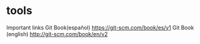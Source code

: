 # tools
 Important links
Git Book(español) https://git-scm.com/book/es/v1
Git Book (english) http://git-scm.com/book/en/v2


